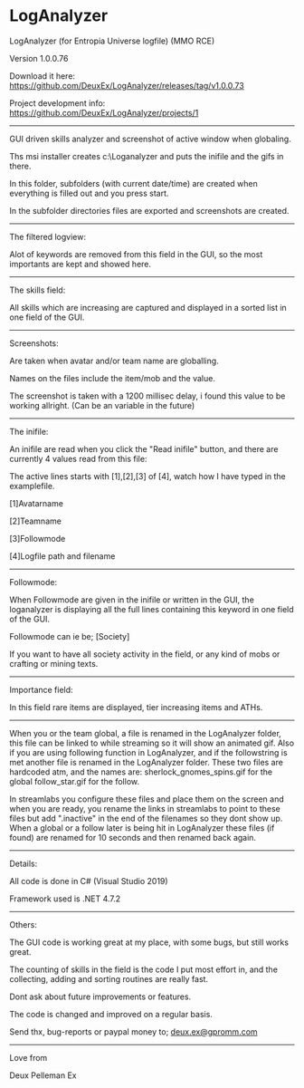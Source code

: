 # LogAnalyzer
LogAnalyzer (for Entropia Universe logfile) (MMO RCE)

Version 1.0.0.76

Download it here:
https://github.com/DeuxEx/LogAnalyzer/releases/tag/v1.0.0.73

Project development info:
https://github.com/DeuxEx/LogAnalyzer/projects/1

--------------------------------------

GUI driven skills analyzer and screenshot of active window when globaling.

Ths msi installer creates c:\Loganalyzer and puts the inifile and the gifs in there.

In this folder, subfolders (with current date/time) are created when everything is filled out and you press start.

In the subfolder directories files are exported and screenshots are created.


--------------------------------------


The filtered logview:

Alot of keywords are removed from this field in the GUI, so the most importants are kept and showed here.

--------------------------------------

The skills field:

All skills which are increasing are captured and displayed in a sorted list in one field of the GUI.


--------------------------------------

Screenshots:

Are taken when avatar and/or team name are globalling.

Names on the files include the item/mob and the value.

The screenshot is taken with a 1200 millisec delay, i found this value to be working allright. (Can be an variable in the future)

--------------------------------------

The inifile:

An inifile are read when you click the "Read inifile" button, and there are currently 4 values read from this file:

The active lines starts with [1],[2],[3] of [4], watch how I have typed in the examplefile.

[1]Avatarname

[2]Teamname

[3]Followmode

[4]Logfile path and filename

--------------------------------------

Followmode:

When Followmode are given in the inifile or written in the GUI, the loganalyzer is displaying all the full lines containing this keyword in one field of the GUI.

Followmode can ie be; [Society] 

If you want to have all society activity in the field, or any kind of mobs or crafting or mining texts.

--------------------------------------

Importance field:

In this field rare items are displayed, tier increasing items and ATHs.

--------------------------------------


When you or the team global, a file is renamed in the LogAnalyzer folder, this file can be linked to while streaming so it will show an animated gif.
Also if you are using following function in LogAnalyzer, and if the followstring is met another file is renamed in the LogAnalyzer folder.
These two files are hardcoded atm, and the names are:
sherlock_gnomes_spins.gif for the global
follow_star.gif for the follow.

In streamlabs you configure these files and place them on the screen and when you are ready, you rename the links in streamlabs to point to these files but add ".inactive" in the end of the filenames so they dont show up.
When a global or a follow later is being hit in LogAnalyzer these files (if found) are renamed for 10 seconds and then renamed back again.


--------------------------------------



Details:

All code is done in C# (Visual Studio 2019)

Framework used is .NET 4.7.2

--------------------------------------

Others:

The GUI code is working great at my place, with some bugs, but still works great.

The counting of skills in the field is the code I put most effort in, and the collecting, adding and sorting routines are really fast.

Dont ask about future improvements or features.

The code is changed and improved on a regular basis.

Send thx, bug-reports or paypal money to; deux.ex@gpromm.com

--------------------------------------

Love from

Deux Pelleman Ex
